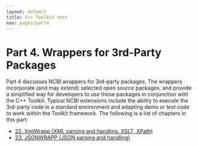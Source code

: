 ```yaml
---
layout: default
title: C++ Toolkit test
nav: pages/part4
---
```



Part 4\. Wrappers for 3rd-Party Packages
======================================================

Part 4 discusses NCBI wrappers for 3rd-party packages. The wrappers incorporate (and may extend) selected open source packages, and provide a simplified way for developers to use those packages in conjunction with the C++ Toolkit. Typical NCBI extensions include the ability to execute the 3rd-party code in a standard environment and adapting demo or test code to work within the Toolkit framework. The following is a list of chapters in this part:

-   [22. XmlWrapp (XML parsing and handling, XSLT, XPath)](pages/ch_xmlwrapp)
-   [23. JSONWRAPP (JSON parsing and handling)](pages/ch_jsonwrapp)



